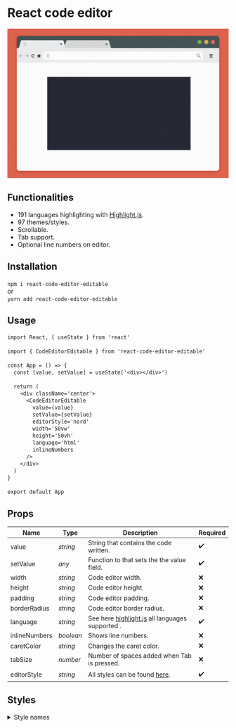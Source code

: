 # React code editor

![mockup](https://github.com/DanielPereod/react-code-editor-editable/blob/master/assets/mockup.gif)

## Functionalities

- 191 languages highlighting with [Highlight.js](https://highlightjs.org/).
- 97 themes/styles.
- Scrollable.
- Tab support.
- Optional line numbers on editor.


## Installation

`npm i react-code-editor-editable`
</br>
or
</br>
`yarn add react-code-editor-editable`


## Usage
```JSX
import React, { useState } from 'react'

import { CodeEditorEditable } from 'react-code-editor-editable'

const App = () => {
  const [value, setValue] = useState('<div></div>')

  return (
    <div className='center'>
      <CodeEditorEditable
        value={value}
        setValue={setValue}
        editorStyle='nord'
        width='50vw'
        height='50vh'
        language='html'
        inlineNumbers
      />
    </div>
  )
}

export default App
```

## Props

| Name          | Type                               | Description                                                                             | Required |
| ------------- | ---------------------------------- | --------------------------------------------------------------------------------------- | -------- |
| value         | _string_                           | String that contains the code written.                                                  | ✔️       |
| setValue      | _any_ | Function to that sets the the value field.                                              | ✔️       |
| width         | _string_                           | Code editor width.                                                                      | ❌       |
| height        | _string_                           | Code editor height.                                                                     | ❌       |
| padding       | _string_                           | Code editor padding.                                                                    | ❌       |
| borderRadius  | _string_                           | Code editor border radius.                                                              | ❌       |
| language      | _string_                           | See here [highlight.js](https://highlightjs.org/static/demo/) all languages supported . | ✔️       |
| inlineNumbers | _boolean_                          | Shows line numbers.                                                                     | ❌       |
| caretColor    | _string_                           | Changes the caret color.                                                                | ❌       |
| tabSize       | _number_                           | Number of spaces added when Tab is pressed.                                             | ❌       |
| editorStyle   | _string_                           | All styles can be found [here](#styles).                                                | ✔️       |


## Styles
<details>
<summary>Style names</summary>
</br>
<ul>
<li>a11y-dark</li>
<li>a11y-light</li>
<li>agate</li>
<li>an-old-hope</li>
<li>androidstudio</li>
<li>arduino-light</li>
<li>arta</li>
<li>ascetic</li>
<li>atelier-cave-dark</li>
<li>atelier-cave-light</li>
<li>atelier-dune-dark</li>
<li>atelier-dune-light</li>
<li>atelier-estuary-dark</li>
<li>atelier-estuary-light</li>
<li>atelier-forest-dark</li>
<li>atelier-forest-light</li>
<li>atelier-heath-dark</li>
<li>atelier-heath-light</li>
<li>atelier-lakeside-dark</li>
<li>atelier-lakeside-light</li>
<li>atelier-plateau-dark</li>
<li>atelier-plateau-light</li>
<li>atelier-savanna-dark</li>
<li>atelier-savanna-light</li>
<li>atelier-seaside-dark</li>
<li>atelier-seaside-light</li>
<li>atelier-sulphurpool-dark</li>
<li>atelier-sulphurpool-light</li>
<li>atom-one-dark-reasonable</li>
<li>atom-one-dark</li>
<li>atom-one-light</li>
<li>brown-paper</li>
<li>codepen-embed</li>
<li>color-brewer</li>
<li>darcula</li>
<li>dark</li>
<li>default</li>
<li>docco</li>
<li>dracula</li>
<li>far</li>
<li>foundation</li>
<li>github-gist</li>
<li>github</li>
<li>gml</li>
<li>googlecode</li>
<li>gradient-dark</li>
<li>gradient-light</li>
<li>grayscale</li>
<li>gruvbox-dark</li>
<li>gruvbox-light</li>
<li>hopscotch</li>
<li>hybrid</li>
<li>idea</li>
<li>ir-black</li>
<li>isbl-editor-dark</li>
<li>isbl-editor-light</li>
<li>kimbie.dark</li>
<li>kimbie.light</li>
<li>lightfair</li>
<li>lioshi</li>
<li>magula</li>
<li>mono-blue</li>
<li>monokai-sublime</li>
<li>monokai</li>
<li>night-owl</li>
<li>nnfx-dark</li>
<li>nnfx</li>
<li>nord</li>
<li>obsidian</li>
<li>ocean</li>
<li>paraiso-dark</li>
<li>paraiso-light</li>
<li>pojoaque</li>
<li>purebasic</li>
<li>qtcreator_dark</li>
<li>qtcreator_light</li>
<li>railscasts</li>
<li>rainbow</li>
<li>routeros</li>
<li>school-book</li>
<li>shades-of-purple</li>
<li>solarized-dark</li>
<li>solarized-light</li>
<li>srcery</li>
<li>stackoverflow-dark</li>
<li>stackoverflow-light</li>
<li>sunburst</li>
<li>tomorrow-night-blue</li>
<li>tomorrow-night-bright</li>
<li>tomorrow-night-eighties</li>
<li>tomorrow-night</li>
<li>tomorrow</li>
<li>vs</li>
<li>vs2015</li>
<li>xcode</li>
<li>xt256</li>
<li>zenburn</li>
</ul>
</details>
